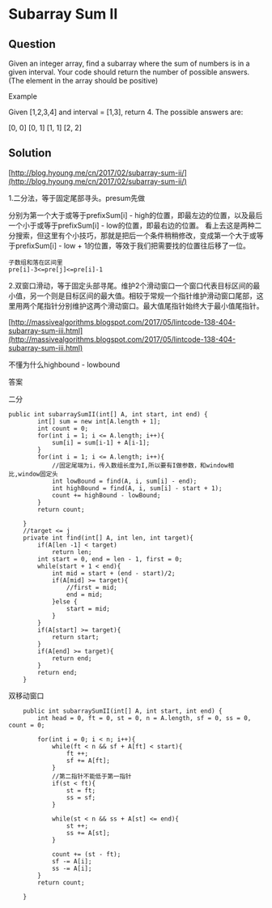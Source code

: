 # Subarray Sum II

## Question <a id="question"></a>

Given an integer array, find a subarray where the sum of numbers is in a given interval. Your code should return the number of possible answers. \(The element in the array should be positive\)

Example

Given \[1,2,3,4\] and interval = \[1,3\], return 4. The possible answers are:

\[0, 0\] \[0, 1\] \[1, 1\] \[2, 2\]

## Solution <a id="solution"></a>

[http://blog.hyoung.me/cn/2017/02/subarray-sum-ii/](http://blog.hyoung.me/cn/2017/02/subarray-sum-ii/)

1.二分法，等于固定尾部寻头。presum先做

分别为第一个大于或等于prefixSum\[i\] - high的位置，即最左边的位置，以及最后一个小于或等于prefixSum\[i\] - low的位置，即最右边的位置。 看上去这是两种二分搜索，但这里有个小技巧，那就是把后一个条件稍稍修改，变成第一个大于或等于prefixSum\[i\] - low + 1的位置，等效于我们把需要找的位置往后移了一位。

```text
子数组和落在区间里
pre[i]-3<=pre[j]<=pre[i]-1
```

2.双窗口滑动，等于固定头部寻尾。维护2个滑动窗口一个窗口代表目标区间的最小值，另一个则是目标区间的最大值。相较于常规一个指针维护滑动窗口尾部，这里用两个尾指针分别维护这两个滑动窗口。最大值尾指针始终大于最小值尾指针。

[http://massivealgorithms.blogspot.com/2017/05/lintcode-138-404-subarray-sum-iii.html](http://massivealgorithms.blogspot.com/2017/05/lintcode-138-404-subarray-sum-iii.html)

不懂为什么highbound - lowbound

答案

二分

```text
public int subarraySumII(int[] A, int start, int end) {
        int[] sum = new int[A.length + 1];
        int count = 0;
        for(int i = 1; i <= A.length; i++){
            sum[i] = sum[i-1] + A[i-1];
        }
        for(int i = 1; i <= A.length; i++){
            //固定尾端为i，传入数组长度为I,所以要有I做参数，和window相比,window固定头
            int lowBound = find(A, i, sum[i] - end);
            int highBound = find(A, i, sum[i] - start + 1);
            count += highBound - lowBound;
        }
        return count;

    }
    //target <= j
    private int find(int[] A, int len, int target){
        if(A[len -1] < target)
            return len;
        int start = 0, end = len - 1, first = 0;
        while(start + 1 < end){
            int mid = start + (end - start)/2;
            if(A[mid] >= target){
                //first = mid;
                end = mid;
            }else {
                start = mid;
            }
        }
        if(A[start] >= target){
            return start;
        }
        if(A[end] >= target){
            return end;
        }
        return end;
    }
```

双移动窗口

```text
    public int subarraySumII(int[] A, int start, int end) {
        int head = 0, ft = 0, st = 0, n = A.length, sf = 0, ss = 0, count = 0;

        for(int i = 0; i < n; i++){
            while(ft < n && sf + A[ft] < start){
                ft ++;
                sf += A[ft];
            }
            //第二指针不能低于第一指针
            if(st < ft){
                st = ft;
                ss = sf;
            }

            while(st < n && ss + A[st] <= end){
                st ++;
                ss += A[st];
            }

            count += (st - ft);
            sf -= A[i];
            ss -= A[i];
        }
        return count;

    }
```

